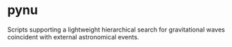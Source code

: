 # pynu
Scripts supporting a lightweight hierarchical search for gravitational waves coincident with external astronomical events.
